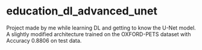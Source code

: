 # education_dl_advanced_unet
Project made by me while learning DL and getting to know the U-Net model. A slightly modified architecture trained on the OXFORD-PETS dataset with Accuracy 0.8806 on test data.

